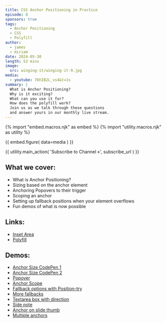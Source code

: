 ```yaml
---
title: CSS Anchor Positioning in Practice
episode: 8
sponsors: true
tags:
  - Anchor Positioning
  - CSS
  - Polyfill
author:
  - james
  - miriam
date: 2024-05-30
length: 53 mins
image:
  src: winging-it/winging-it-9.jpg
media:
  - youtube: 76hIB2L_vs4&t=1s
summary: |
  What is Anchor Positioning?
  Why is it exciting?
  What can you use it for?
  How does the polyfill work?
  Join us as we talk through these questions
  and answer yours in our monthly live stream.
---
```


{% import "embed.macros.njk" as embed %}
{% import "utility.macros.njk" as utility %}

{{ embed.figure(
  data=media
) }}

{{ utility.main_action(
  'Subscribe to Channel »',
  subscribe_url
) }}

## What we cover:

- What is Anchor Positioning?
- Sizing based on the anchor element
- Anchoring Popovers to their trigger
- Scoping an anchor
- Setting up fallback positions when your element overflows
- Fun demos of what is now possible

## Links:

- [Inset Area](https://anchor-tool.com/)
- [Polyfill](https://github.com/oddbird/css-anchor-positioning)

## Demos:

- [Anchor Size CodePen 1](https://codepen.io/jamessw/pen/dyENqQz)
- [Anchor Size CodePen 2](https://codepen.io/jamessw/pen/OJYWorB)
- [Popover](https://codepen.io/jamessw/pen/MWdjjQj)
- [Anchor Scope](https://codepen.io/jamessw/pen/dyEXKeP)
- [Fallback options with Position-try](https://codepen.io/jamessw/pen/abrZPQY)
- [More fallbacks](https://codepen.io/jamessw/pen/OJYbjyE)
- [Textarea box with direction](https://codepen.io/jamessw/pen/qBGNgdL)
- [Side note](https://codepen.io/jamessw/pen/gOJMyjN)
- [Anchor on slide thumb](https://codepen.io/jamessw/pen/KKLMJKm)
- [Multiple anchors](https://codepen.io/jamessw/pen/ZENpWao)
